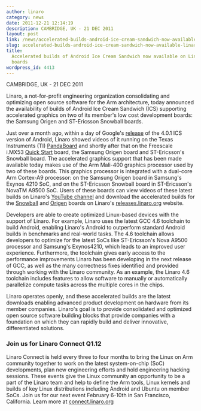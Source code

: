 ```yaml
---
author: linaro
category: news
date: 2011-12-21 12:14:19
description: CAMBRIDGE, UK - 21 DEC 2011
layout: post
link: /news/accelerated-builds-android-ice-cream-sandwich-now-available-linaro-member-boards/
slug: accelerated-builds-android-ice-cream-sandwich-now-available-linaro-member-boards
title:
  Accelerated builds of Android Ice Cream Sandwich now available on Linaro member
  boards
wordpress_id: 4413
---
```


CAMBRIDGE, UK - 21 DEC 2011

Linaro, a not-for-profit engineering organization consolidating and optimizing open source software for the Arm architecture, today announced the availability of builds of Android Ice Cream Sandwich (ICS) supporting accelerated graphics on two of its member's low cost development boards: the Samsung Origen and ST-Ericsson Snowball boards.

Just over a month ago, within a day of Google's [release](http://source.android.com/source/downloading.html) of the 4.0.1 ICS version of Android, Linaro showed videos of it running on the Texas Instruments (TI) [PandaBoard](http://www.youtube.com/watch?v=eaVszdsZ8aY) and shortly after that on the Freescale i.MX53 [Quick Start](http://www.youtube.com/watch?v=bjvJE5uirxE) board, the Samsung Origen board and ST-Ericsson's Snowball board. The accelerated graphics support that has been made available today makes use of the Arm Mali-400 graphics processor used by two of these boards. This graphics processor is integrated with a dual-core Arm Cortex-A9 processor: on the Samsung Origen board in Samsung's Exynos 4210 SoC, and on the ST-Ericsson Snowball board in ST-Ericsson's NovaTM A9500 SoC. Users of these boards can view videos of these latest builds on Linaro's [YouTube channel](http://www.youtube.com/user/LinaroOrg) and download the accelerated builds for the [Snowball](https://releases.linaro.org/archive/11.12/android/leb-snowball/) and [Origen](https://releases.linaro.org/archive/11.12/android/leb-origen/) boards on Linaro's [releases.linaro.org](http://releases.linaro.org/) website.

Developers are able to create optimized Linux-based devices with the support of Linaro. For example, Linaro uses the latest GCC 4.6 toolchain to build Android, enabling Linaro's Android to outperform standard Android builds in benchmarks and real-world tasks. The 4.6 toolchain allows developers to optimize for the latest SoCs like ST-Ericsson's Nova A9500 processor and Samsung's Exynos4210, which leads to an improved user experience. Furthermore, the toolchain gives early access to the performance improvements Linaro has been developing in the next release of GCC, as well as the many correctness fixes identified and provided through working with the Linaro community. As an example, the Linaro 4.6 toolchain includes features to allow software to manually or automatically parallelize compute tasks across the multiple cores in the chips.

Linaro operates openly, and these accelerated builds are the latest downloads enabling advanced product development on hardware from its member companies. Linaro's goal is to provide consolidated and optimized open source software building blocks that provide companies with a foundation on which they can rapidly build and deliver innovative, differentiated solutions.

### Join us for Linaro Connect Q1.12

Linaro Connect is held every three to four months to bring the Linux on Arm community together to work on the latest system-on-chip (SoC) developments, plan new engineering efforts and hold engineering hacking sessions. These events give the Linux community an opportunity to be a part of the Linaro team and help to define the Arm tools, Linux kernels and builds of key Linux distributions including Android and Ubuntu on member SoCs. Join us for our next event February 6-10th in San Francisco, California. Learn more at [connect.linaro.org](https://connect.linaro.org/)
